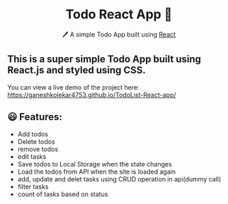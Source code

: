 <h1 align="center">Todo React App  📝</h1>  
<p align="center">
  🖊️ A simple Todo App built using <a href="https://reactjs.org/">React</a> 
</p>

## This is a super simple Todo App built using React.js and styled using CSS.

You can view a live demo of the project here: https://ganeshkolekar4753.github.io/TodoList-React-app/


## 😃 Features:

- Add todos
- Delete todos
- remove todos
- edit tasks
- Save todos to Local Storage when the state changes
- Load the todos from API when the site is loaded again
- add, update and delet tasks using CRUD operation in api(dummy call)
- filter tasks
- count of tasks based on status

